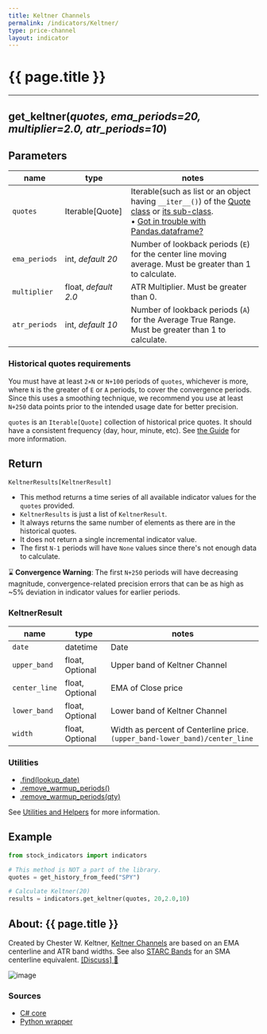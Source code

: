 ```yaml
---
title: Keltner Channels
permalink: /indicators/Keltner/
type: price-channel
layout: indicator
---
```


# {{ page.title }}
<hr>

## **get_keltner**(*quotes, ema_periods=20, multiplier=2.0, atr_periods=10*)

## Parameters

| name | type | notes
| -- |-- |--
| `quotes` | Iterable[Quote] | Iterable(such as list or an object having `__iter__()`) of the [Quote class]({{site.baseurl}}/guide/#historical-quotes) or [its sub-class]({{site.baseurl}}/guide/#using-custom-quote-classes). <br><span class='qna-dataframe'> • [Got in trouble with Pandas.dataframe?]({{site.baseurl}}/guide/#using-pandasdataframe) </span>
| `ema_periods` | int, *default 20* | Number of lookback periods (`E`) for the center line moving average.  Must be greater than 1 to calculate.
| `multiplier` | float, *default 2.0* | ATR Multiplier. Must be greater than 0.
| `atr_periods` | int, *default 10* | Number of lookback periods (`A`) for the Average True Range.  Must be greater than 1 to calculate.

### Historical quotes requirements

You must have at least `2×N` or `N+100` periods of `quotes`, whichever is more, where `N` is the greater of `E` or `A` periods, to cover the convergence periods.  Since this uses a smoothing technique, we recommend you use at least `N+250` data points prior to the intended usage date for better precision.

`quotes` is an `Iterable[Quote]` collection of historical price quotes.  It should have a consistent frequency (day, hour, minute, etc).  See [the Guide]({{site.baseurl}}/guide/#historical-quotes) for more information.

## Return

```python
KeltnerResults[KeltnerResult]
```

- This method returns a time series of all available indicator values for the `quotes` provided.
- `KeltnerResults` is just a list of `KeltnerResult`.
- It always returns the same number of elements as there are in the historical quotes.
- It does not return a single incremental indicator value.
- The first `N-1` periods will have `None` values since there's not enough data to calculate.

:hourglass: **Convergence Warning**: The first `N+250` periods will have decreasing magnitude, convergence-related precision errors that can be as high as ~5% deviation in indicator values for earlier periods.

### KeltnerResult

| name | type | notes
| -- |-- |--
| `date` | datetime | Date
| `upper_band` | float, Optional | Upper band of Keltner Channel
| `center_line` | float, Optional | EMA of Close price
| `lower_band` | float, Optional | Lower band of Keltner Channel
| `width` | float, Optional | Width as percent of Centerline price.  `(upper_band-lower_band)/center_line`

### Utilities

- [.find(lookup_date)]({{site.baseurl}}/utilities#find-indicator-result-by-date)
- [.remove_warmup_periods()]({{site.baseurl}}/utilities#remove-warmup-periods)
- [.remove_warmup_periods(qty)]({{site.baseurl}}/utilities#remove-warmup-periods)

See [Utilities and Helpers]({{site.baseurl}}/utilities#utilities-for-indicator-results) for more information.

## Example

```python
from stock_indicators import indicators

# This method is NOT a part of the library.
quotes = get_history_from_feed("SPY")

# Calculate Keltner(20)
results = indicators.get_keltner(quotes, 20,2.0,10)
```

## About: {{ page.title }}

Created by Chester W. Keltner, [Keltner Channels](https://en.wikipedia.org/wiki/Keltner_channel) are based on an EMA centerline and ATR band widths.  See also [STARC Bands](../StarcBands#content) for an SMA centerline equivalent.
[[Discuss] :speech_balloon:]({{site.github.base_repository_url}}/discussions/249 "Community discussion about this indicator")

![image]({{site.charturl}}/Keltner.png)

### Sources

- [C# core]({{site.base_sourceurl}}/e-k/Keltner/Keltner.cs)
- [Python wrapper]({{site.sourceurl}}/keltner.py)
